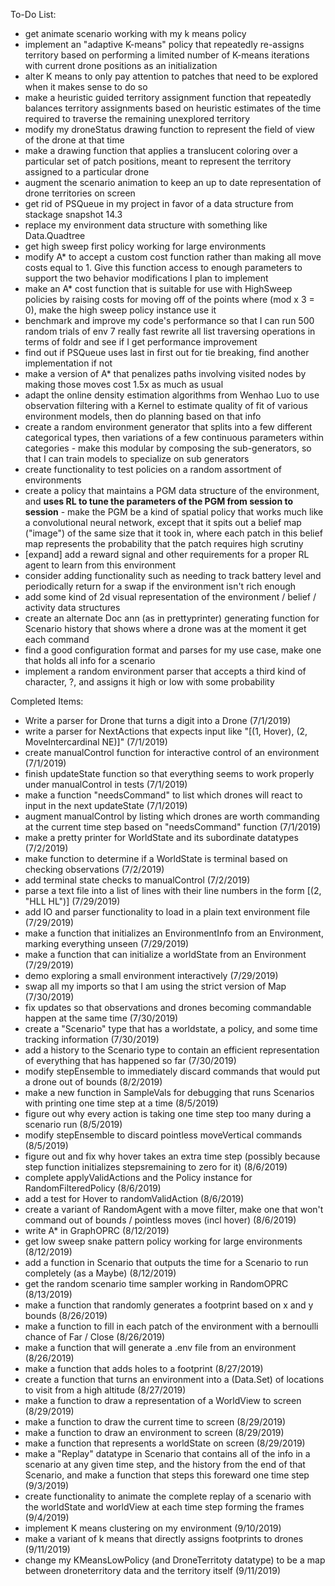To-Do List:
* get animate scenario working with my k means policy
* implement an "adaptive K-means" policy that repeatedly re-assigns territory based on performing a limited number of K-means iterations with current drone positions as an initialization
* alter K means to only pay attention to patches that need to be explored when it makes sense to do so
* make a heuristic guided territory assignment function that repeatedly balances territory assignments based on heuristic estimates of the time required to traverse the remaining unexplored territory
* modify my droneStatus drawing function to represent the field of view of the drone at that time
* make a drawing function that applies a translucent coloring over a particular set of patch positions, meant to represent the territory assigned to a particular drone
* augment the scenario animation to keep an up to date representation of drone territories on screen
* get rid of PSQueue in my project in favor of a data structure from stackage snapshot 14.3
* replace my environment data structure with something like Data.Quadtree
* get high sweep first policy working for large environments
* modify A* to accept a custom cost function rather than making all move costs equal to 1. Give this function access to enough parameters to support the two behavior modifications I plan to implement
* make an A* cost function that is suitable for use with HighSweep policies by raising costs for moving off of the points where (mod x 3 = 0), make the high sweep policy instance use it
* benchmark and improve my code's performance so that I can run 500 random trials of env 7 really fast
rewrite all list traversing operations in terms of foldr and see if I get performance improvement
* find out if PSQueue uses last in first out for tie breaking, find another implementation if not
* make a version of A* that penalizes paths involving visited nodes by making those moves cost 1.5x as much as usual
* adapt the online density estimation algorithms from Wenhao Luo to use observation filtering with a Kernel to estimate quality of fit of various environment models, then do planning based on that info
* create a random environment generator that splits into a few different categorical types, then variations of a few continuous parameters within categories - make this modular by composing the sub-generators, so that I can train models to specialize on sub generators
* create functionality to test policies on a random assortment of environments
* create a policy that maintains a PGM data structure of the environment, and **uses RL to tune the parameters of the PGM from session to session** - make the PGM be a kind of spatial policy that works much like a convolutional neural network, except that it spits out a belief map ("image") of the same size that it took in, where each patch in this belief map represents the probability that the patch requires high scrutiny
* [expand] add a reward signal and other requirements for a proper RL agent to learn from this environment
* consider adding functionality such as needing to track battery level and periodically return for a swap if the environment isn't rich enough
* add some kind of 2d visual representation of the environment / belief / activity data structures
* create an alternate Doc ann (as in prettyprinter) generating function for Scenario history that shows where a drone was at the moment it get each command
* find a good configuration format and parses for my use case, make one that holds all info for a scenario
* implement a random environment parser that accepts a third kind of character, ?, and assigns it high or low with some probability

Completed Items:
* Write a parser for Drone that turns a digit into a Drone (7/1/2019)
* write a parser for NextActions that expects input like "[(1, Hover), (2, MoveIntercardinal NE)]" (7/1/2019)
* create manualControl function for interactive control of an environment (7/1/2019)
* finish updateState function so that everything seems to work properly under manualControl in tests (7/1/2019)
* make a function "needsCommand" to list which drones will react to input in the next updateState (7/1/2019)
* augment manualControl by listing which drones are worth commanding at the current time step based on "needsCommand" function (7/1/2019)
* make a pretty printer for WorldState and its subordinate datatypes (7/2/2019)
* make function to determine if a WorldState is terminal based on checking observations (7/2/2019)
* add terminal state checks to manualControl (7/2/2019)
* parse a text file into a list of lines with their line numbers in the form \[(2, "HLL  HL")\] (7/29/2019)
* add IO and parser functionality to load in a plain text environment file (7/29/2019)
* make a function that initializes an EnvironmentInfo from an Environment, marking everything unseen (7/29/2019)
* make a function that can initialize a worldState from an Environment (7/29/2019)
* demo exploring a small environment interactively (7/29/2019)
* swap all my imports so that I am using the strict version of Map (7/30/2019)
* fix updates so that observations and drones becoming commandable happen at the same time (7/30/2019)
* create a "Scenario" type that has a worldstate, a policy, and some time tracking information (7/30/2019)
* add a history to the Scenario type to contain an efficient representation of everything that has happened so far (7/30/2019)
* modify stepEnsemble to immediately discard commands that would put a drone out of bounds (8/2/2019)
* make a new function in SampleVals for debugging that runs Scenarios with printing one time step at a time (8/5/2019)
* figure out why every action is taking one time step too many during a scenario run (8/5/2019)
* modify stepEnsemble to discard pointless moveVertical commands (8/5/2019)
* figure out and fix why hover takes an extra time step (possibly because step function initializes stepsremaining to zero for it) (8/6/2019)
* complete applyValidActions and the Policy instance for RandomFilteredPolicy (8/6/2019)
* add a test for Hover to randomValidAction (8/6/2019)
* create a variant of RandomAgent with a move filter, make one that won't command out of bounds / pointless moves (incl hover) (8/6/2019)
* write A* in GraphOPRC (8/12/2019)
* get low sweep snake pattern policy working for large environments (8/12/2019)
* add a function in Scenario that outputs the time for a Scenario to run completely (as a Maybe) (8/12/2019)
* get the random scenario time sampler working in RandomOPRC (8/13/2019)
* make a function that randomly generates a footprint based on x and y bounds (8/26/2019)
* make a function to fill in each patch of the environment with a bernoulli chance of Far / Close (8/26/2019)
* make a function that will generate a .env file from an environment (8/26/2019)
* make a function that adds holes to a footprint (8/27/2019)
* create a function that turns an environment into a (Data.Set) of locations to visit from a high altitude (8/27/2019)
* make a function to draw a representation of a WorldView to screen (8/29/2019)
* make a function to draw the current time to screen (8/29/2019)
* make a function to draw an environment to screen (8/29/2019)
* make a function that represents a worldState on screen (8/29/2019)
* make a "Replay" datatype in Scenario that contains all of the info in a scenario at any given time step, and the history from the end of that
Scenario, and make a function that steps this foreward one time step (9/3/2019)
* create functionality to animate the complete replay of a scenario with the worldState and worldView at each time step forming the frames (9/4/2019)
* implement K means clustering on my environment (9/10/2019)
* make a variant of k means that directly assigns footprints to drones (9/11/2019)
* change my KMeansLowPolicy (and DroneTerritoty datatype) to be a map between droneterritory data and the territory itself (9/11/2019)